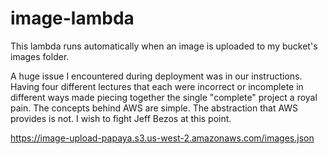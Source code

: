 # image-lambda

This lambda runs automatically when an image is uploaded to my bucket's images folder.

A huge issue I encountered during deployment was in our instructions. Having four different lectures that each were incorrect or incomplete in different ways made piecing together the single "complete" project a royal pain. The concepts behind AWS are simple. The abstraction that AWS provides is not. I wish to fight Jeff Bezos at this point.

<https://image-upload-papaya.s3.us-west-2.amazonaws.com/images.json>
